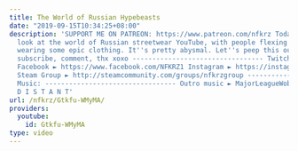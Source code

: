 ```yaml
---
title: The World of Russian Hypebeasts
date: "2019-09-15T10:34:25+08:00"
description: 'SUPPORT ME ON PATREON: https://www.patreon.com/nfkrz Today we take another
  look at the world of Russian streetwear YouTube, with people flexing real hard and
  wearing some epic clothing. It''s pretty abysmal. Let''s peep this out. Smash like,
  subscribe, comment, thx xoxo --------------------------------- Twitch ► http://www.twitch.tv/nfkrz
  Facebook ► https://www.facebook.com/NFKRZ1 Instagram ► https://instagram.com/roman_nfkrz/
  Steam Group ► http://steamcommunity.com/groups/nfkrzgroup ---------------------------------
  Music: --------------------------------- Outro music ► MajorLeagueWobs/Holder -
  D I S T A N T'
url: /nfkrz/Gtkfu-WMyMA/
providers:
  youtube:
    id: Gtkfu-WMyMA
type: video
---
```

